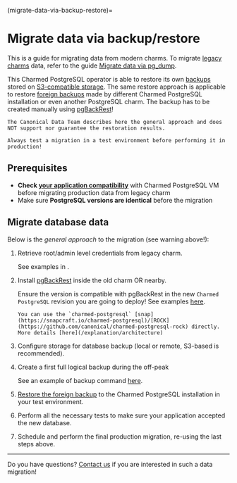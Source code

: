 (migrate-data-via-backup-restore)=
# Migrate data via backup/restore

This is a guide for migrating data from modern charms. To migrate [legacy charms](/explanation/charm-versions/legacy-charm) data, refer to the guide [Migrate data via pg_dump](/how-to/development/migrate-data-via-pg-dump).

This Charmed PostgreSQL operator is able to restore its own [backups](/how-to/back-up-and-restore/restore-a-backup) stored on [S3-compatible storage](/how-to/back-up-and-restore/configure-s3-aws). The same restore approach is applicable to restore [foreign backups](/how-to/back-up-and-restore/migrate-a-cluster) made by different Charmed PostgreSQL installation or even another PostgreSQL charm. The backup has to be created manually using [pgBackRest](https://pgbackrest.org/)!

```{caution}
The Canonical Data Team describes here the general approach and does NOT support nor guarantee the restoration results. 

Always test a migration in a test environment before performing it in production!
```

## Prerequisites
* **Check [your application compatibility](/explanation/charm-versions/index)** with Charmed PostgreSQL VM before migrating production data from legacy charm
* Make sure **PostgreSQL versions are identical** before the migration

## Migrate database data
Below is the *general approach* to the migration (see warning above!):

1. Retrieve root/admin level credentials from legacy charm. 

   See examples in [](/how-to/development/migrate-data-via-pg-dump).

2. Install [pgBackRest](https://pgbackrest.org/) inside the old charm OR nearby. 

    Ensure the version is compatible with pgBackRest in the new `Charmed PostgreSQL` revision you are going to deploy! See examples [here](https://pgbackrest.org/user-guide.html#installation).

   ```{note}
   You can use the `charmed-postgresql` [snap](https://snapcraft.io/charmed-postgresql)/[ROCK](https://github.com/canonical/charmed-postgresql-rock) directly. More details [here](/explanation/architecture)
   ```

3. Configure storage for database backup (local or remote, S3-based is recommended).

4. Create a first full logical backup during the off-peak 

   See an example of backup command [here](https://github.com/canonical/postgresql-k8s-operator/commit/f39caaa4c5c85afdb157bd53df54a24a1b9687ac#diff-cc5993b9da2438ecff27897b3ab9d2f9bc445cbf5b4f6369a1a0c2f404fe6a4fR186-R212).

5. [Restore the foreign backup](/how-to/back-up-and-restore/migrate-a-cluster) to the Charmed PostgreSQL installation in your test environment.
6. Perform all the necessary tests to make sure your application accepted the new database.
7. Schedule and perform the final production migration, re-using the last steps above.

---

Do you have questions? [Contact us](/reference/contacts) if you are interested in such a data migration!


